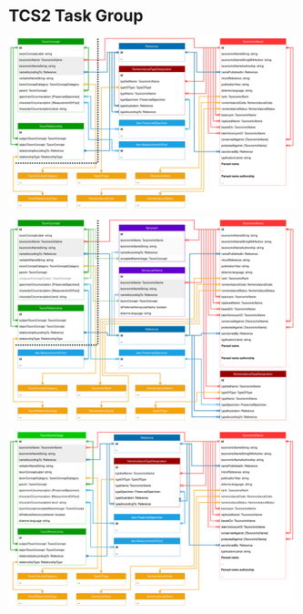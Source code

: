 # TCS2 Task Group

![TCS diagram](./assets/tcs_diagram.svg)

![TCS diagram includung synonyms and vernacular names](./assets/tcs_diagram_with_synonym_vernacular_name.svg)

![TCS diagram with TNUs](./assets/tcs_diagram_tnu.svg)
